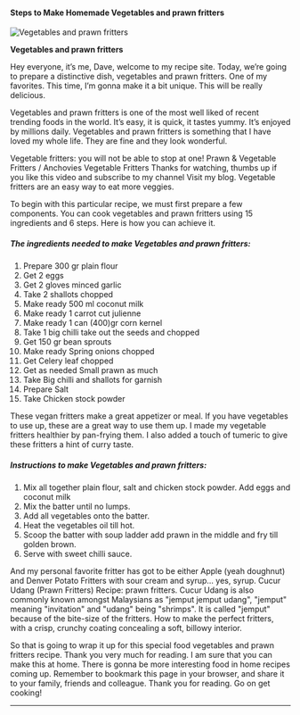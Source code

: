             

#### Steps to Make Homemade Vegetables and prawn fritters

![Vegetables and prawn fritters](https://img-global.cpcdn.com/recipes/815f9e2b1175d9a6/751x532cq70/vegetables-and-prawn-fritters-recipe-main-photo.jpg)

**Vegetables and prawn fritters**

Hey everyone, it’s me, Dave, welcome to my recipe site. Today, we’re going to prepare a distinctive dish, vegetables and prawn fritters. One of my favorites. This time, I’m gonna make it a bit unique. This will be really delicious.

Vegetables and prawn fritters is one of the most well liked of recent trending foods in the world. It’s easy, it is quick, it tastes yummy. It’s enjoyed by millions daily. Vegetables and prawn fritters is something that I have loved my whole life. They are fine and they look wonderful.

Vegetable fritters: you will not be able to stop at one! Prawn & Vegetable Fritters / Anchovies Vegetable Fritters Thanks for watching, thumbs up if you like this video and subscribe to my channel Visit my blog. Vegetable fritters are an easy way to eat more veggies.

To begin with this particular recipe, we must first prepare a few components. You can cook vegetables and prawn fritters using 15 ingredients and 6 steps. Here is how you can achieve it.

##### The ingredients needed to make Vegetables and prawn fritters:

1.  Prepare 300 gr plain flour
2.  Get 2 eggs
3.  Get 2 gloves minced garlic
4.  Take 2 shallots chopped
5.  Make ready 500 ml coconut milk
6.  Make ready 1 carrot cut julienne
7.  Make ready 1 can (400)gr corn kernel
8.  Take 1 big chilli take out the seeds and chopped
9.  Get 150 gr bean sprouts
10.  Make ready Spring onions chopped
11.  Get Celery leaf chopped
12.  Get as needed Small prawn as much
13.  Take Big chilli and shallots for garnish
14.  Prepare Salt
15.  Take Chicken stock powder

These vegan fritters make a great appetizer or meal. If you have vegetables to use up, these are a great way to use them up. I made my vegetable fritters healthier by pan-frying them. I also added a touch of tumeric to give these fritters a hint of curry taste.

##### Instructions to make Vegetables and prawn fritters:

1.  Mix all together plain flour, salt and chicken stock powder. Add eggs and coconut milk
2.  Mix the batter until no lumps.
3.  Add all vegetables onto the batter.
4.  Heat the vegetables oil till hot.
5.  Scoop the batter with soup ladder add prawn in the middle and fry till golden brown.
6.  Serve with sweet chilli sauce.

And my personal favorite fritter has got to be either Apple (yeah doughnut) and Denver Potato Fritters with sour cream and syrup… yes, syrup. Cucur Udang (Prawn Fritters) Recipe: prawn fritters. Cucur Udang is also commonly known amongst Malaysians as "jemput jemput udang", "jemput" meaning "invitation" and "udang" being "shrimps". It is called "jemput" because of the bite-size of the fritters. How to make the perfect fritters, with a crisp, crunchy coating concealing a soft, billowy interior.

So that is going to wrap it up for this special food vegetables and prawn fritters recipe. Thank you very much for reading. I am sure that you can make this at home. There is gonna be more interesting food in home recipes coming up. Remember to bookmark this page in your browser, and share it to your family, friends and colleague. Thank you for reading. Go on get cooking!

* * *